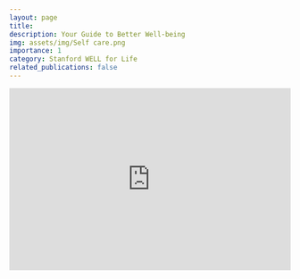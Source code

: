 ```yaml
---
layout: page
title: 
description: Your Guide to Better Well-being
img: assets/img/Self care.png
importance: 1
category: Stanford WELL for Life
related_publications: false
---
```



<!-- Embed Issuu Flipbook -->
<div style="position:relative;padding-top:max(60%,326px);height:0;width:100%">
    <iframe allow="clipboard-write" sandbox="allow-top-navigation allow-top-navigation-by-user-activation allow-downloads allow-scripts allow-same-origin allow-popups allow-modals allow-popups-to-escape-sandbox allow-forms" allowfullscreen="true" style="position:absolute;border:none;width:100%;height:100%;left:0;right:0;top:0;bottom:0;" src="https://e.issuu.com/embed.html?d=well_curation_project_pdf_to_flip&u=stanfordwellforlife"></iframe>
</div>